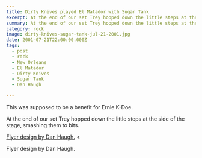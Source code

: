 ```yaml
---
title: Dirty Knives played El Matador with Sugar Tank
excerpt: At the end of our set Trey hopped down the little steps at the side of the stage, smashing them to bits.
summary: At the end of our set Trey hopped down the little steps at the side of the stage, smashing them to bits.
category: rock
image: dirty-knives-sugar-tank-jul-21-2001.jpg
date: 2001-07-21T22:00:00.000Z
tags:
  - post 
  - rock
  - New Orleans
  - El Matador
  - Dirty Knives
  - Sugar Tank
  - Dan Haugh

---
```


This was supposed to be a benefit for Ernie K-Doe. 

At the end of our set Trey hopped down the little steps at the side of the stage, smashing them to bits.

[Flyer design by Dan Haugh.](/static/img/rock/dirty-knives-sugar-tank-jul-21-2001.gif "Flyer design by Dan Haugh.")
<<figcaption>Flyer design by Dan Haugh.</figcaption>